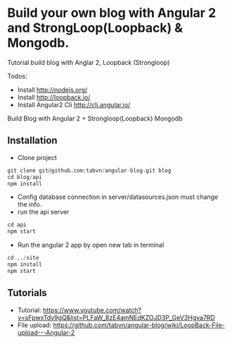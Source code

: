 # Build your own blog with Angular 2 and StrongLoop(Loopback) & Mongodb.

Tutorial build  blog with Anglar 2, Loopback (Strongloop)

Todos: 
* Install http://nodejs.org/
* Install http://loopback.io/ 
* Install Angular2 Cli http://cli.angular.io/


Build Blog with Angular 2 + Strongloop(Loopback) Mongodb
## Installation

* Clone project
```python
git clone git@github.com:tabvn/angular-blog.git blog
cd blog/api
npm install

```
* Config database connection in server/datasources.json must change the info.
* run the api server 
```python
cd api
npm start
```
* Run the angular 2 app by open new tab in terminal 
```python
cd ../site
npm install 
npm start
```

## Tutorials
* Tutorial: https://www.youtube.com/watch?v=sFpwxTdy9gQ&list=PLFaW_8zE4amNEdKZOJD3P_GeV3Hgva7RD
* File upload: https://github.com/tabvn/angular-blog/wiki/LoopBack-File-upload---Angular-2
